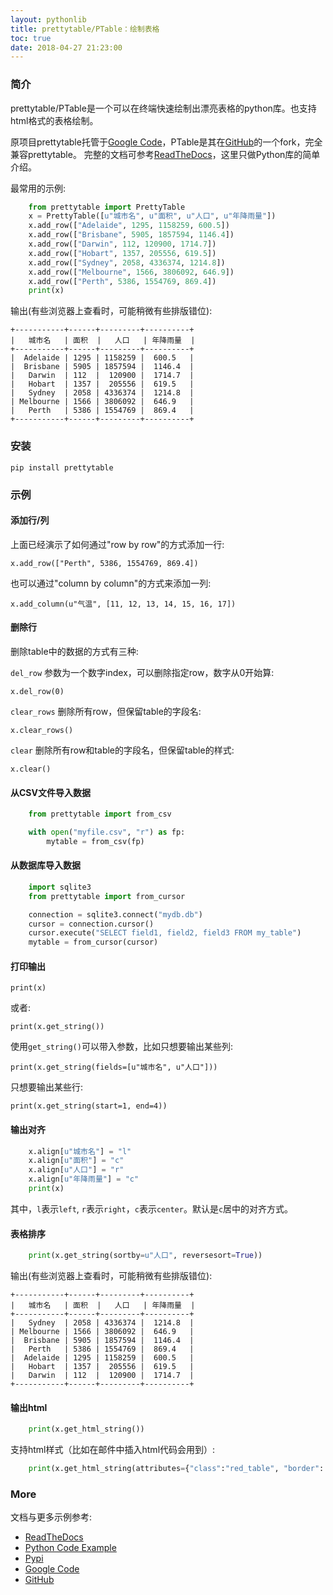 ```yaml
---
layout: pythonlib
title: prettytable/PTable：绘制表格
toc: true
date: 2018-04-27 21:23:00
---
```


### 简介

prettytable/PTable是一个可以在终端快速绘制出漂亮表格的python库。也支持html格式的表格绘制。

原项目prettytable托管于[Google Code][google-code]，PTable是其在[GitHub][github]的一个fork，完全兼容prettytable。
完整的文档可参考[ReadTheDocs][readthedocs]，这里只做Python库的简单介绍。

最常用的示例:

``` python
    from prettytable import PrettyTable
    x = PrettyTable([u"城市名", u"面积", u"人口", u"年降雨量"])
    x.add_row(["Adelaide", 1295, 1158259, 600.5])
    x.add_row(["Brisbane", 5905, 1857594, 1146.4])
    x.add_row(["Darwin", 112, 120900, 1714.7])
    x.add_row(["Hobart", 1357, 205556, 619.5])
    x.add_row(["Sydney", 2058, 4336374, 1214.8])
    x.add_row(["Melbourne", 1566, 3806092, 646.9])
    x.add_row(["Perth", 5386, 1554769, 869.4])
    print(x)
```

输出(有些浏览器上查看时，可能稍微有些排版错位):

    +-----------+------+---------+----------+
    |   城市名   | 面积  |   人口   | 年降雨量  |
    +-----------+------+---------+----------+
    |  Adelaide | 1295 | 1158259 |  600.5   |
    |  Brisbane | 5905 | 1857594 |  1146.4  |
    |   Darwin  | 112  |  120900 |  1714.7  |
    |   Hobart  | 1357 |  205556 |  619.5   |
    |   Sydney  | 2058 | 4336374 |  1214.8  |
    | Melbourne | 1566 | 3806092 |  646.9   |
    |   Perth   | 5386 | 1554769 |  869.4   |
    +-----------+------+---------+----------+

### 安装

    pip install prettytable

### 示例

#### 添加行/列

上面已经演示了如何通过"row by row"的方式添加一行:

    x.add_row(["Perth", 5386, 1554769, 869.4])

也可以通过"column by column"的方式来添加一列:

    x.add_column(u"气温", [11, 12, 13, 14, 15, 16, 17])

#### 删除行

删除table中的数据的方式有三种:

`del_row` 参数为一个数字index，可以删除指定row，数字从0开始算:

    x.del_row(0)  

`clear_rows` 删除所有row，但保留table的字段名:

    x.clear_rows()

`clear` 删除所有row和table的字段名，但保留table的样式:

    x.clear()

#### 从CSV文件导入数据

``` python
    from prettytable import from_csv

    with open("myfile.csv", "r") as fp:
        mytable = from_csv(fp)
```

#### 从数据库导入数据

``` python
    import sqlite3
    from prettytable import from_cursor

    connection = sqlite3.connect("mydb.db")
    cursor = connection.cursor()
    cursor.execute("SELECT field1, field2, field3 FROM my_table")
    mytable = from_cursor(cursor)
```

#### 打印输出

    print(x)

或者:

    print(x.get_string())

使用`get_string()`可以带入参数，比如只想要输出某些列:

    print(x.get_string(fields=[u"城市名", u"人口"]))

只想要输出某些行:

    print(x.get_string(start=1, end=4))

#### 输出对齐

``` python
    x.align[u"城市名"] = "l"
    x.align[u"面积"] = "c"
    x.align[u"人口"] = "r"
    x.align[u"年降雨量"] = "c"
    print(x)
```
其中，`l`表示`left`, `r`表示`right`，`c`表示`center`。默认是`c`居中的对齐方式。


#### 表格排序

``` python
    print(x.get_string(sortby=u"人口", reversesort=True))
```

输出(有些浏览器上查看时，可能稍微有些排版错位):

    +-----------+------+---------+----------+
    |   城市名   | 面积  |   人口   | 年降雨量  |
    +-----------+------+---------+----------+
    |   Sydney  | 2058 | 4336374 |  1214.8  |
    | Melbourne | 1566 | 3806092 |  646.9   |
    |  Brisbane | 5905 | 1857594 |  1146.4  |
    |   Perth   | 5386 | 1554769 |  869.4   |
    |  Adelaide | 1295 | 1158259 |  600.5   |
    |   Hobart  | 1357 |  205556 |  619.5   |
    |   Darwin  | 112  |  120900 |  1714.7  |
    +-----------+------+---------+----------+

#### 输出html

``` python
    print(x.get_html_string())
```

支持html样式（比如在邮件中插入html代码会用到）:

``` python
    print(x.get_html_string(attributes={"class":"red_table", "border": "1"}))
```

### More

文档与更多示例参考:
* [ReadTheDocs][readthedocs]
* [Python Code Example][python-code-example]
* [Pypi][pypi]
* [Google Code][google-code]
* [GitHub][github]

[google-code]: https://code.google.com/archive/p/prettytable/
[github]: https://github.com/kxxoling/PTable
[readthedocs]: http://ptable.readthedocs.io/en/latest/
[pypi]: https://pypi.org/project/PTable/
[python-code-example]: https://www.programcreek.com/python/example/58616/prettytable.PrettyTable
